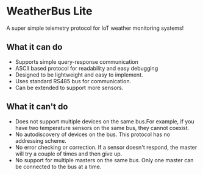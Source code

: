 # WeatherBus Lite
A super simple telemetry protocol for IoT weather monitoring systems!

## What it can do
- Supports simple query-response communication
- ASCII based protocol for readability and easy debugging
- Designed to be lightweight and easy to implement.
- Uses standard RS485 bus for communication.
- Can be extended to support more sensors.

## What it can't do

- Does not support multiple devices on the same bus.For example, if you have two temperature sensors on the same bus, they cannot coexist.
- No autodiscovery of devices on the bus. This protocol has no addressing scheme.
- No error checking or correction. If a sensor doesn't respond, the master will try a couple of times and then give up.
- No support for multiple masters on the same bus. Only one master can be connected to the bus at a time.
